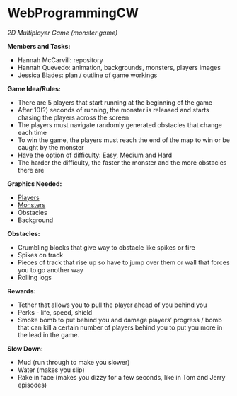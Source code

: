 # WebProgrammingCW
*2D Multiplayer Game (monster game)*

**Members and Tasks:**
- Hannah McCarvill: repository
- Hannah Quevedo: animation, backgrounds, monsters, players images
- Jessica Blades: plan / outline of game workings

**Game Idea/Rules:**
- There are 5 players that start running at the beginning of the game 
- After 10(?) seconds of running, the monster is released and starts chasing the players across the screen
- The players must navigate randomly generated obstacles that change each time
- To win the game, the players must reach the end of the map to win or be caught by the monster
- Have the option of difficulty: Easy, Medium and Hard 
- The harder the difficulty, the faster the monster and the more obstacles there are
	
**Graphics Needed:**
- [Players](https://craftpix.net/freebies/free-citizen-artist-astrologer-4-direction-npc-character-pack/)
- [Monsters](https://craftpix.net/freebies/free-golems-chibi-2d-game-sprites/)
- Obstacles
- Background
	



**Obstacles:**
- Crumbling blocks that give way to obstacle like spikes or fire
- Spikes on track 
- Pieces of track that rise up so have to jump over them or wall that forces you to go another way
- Rolling logs

**Rewards:**
- Tether that allows you to pull the player ahead of you behind you
- Perks - life, speed, shield
- Smoke bomb to put behind you and damage players’ progress / bomb that can kill a certain number of players behind you to put you more in the lead in the game.

**Slow Down:**
- Mud (run through to make you slower) 
- Water (makes you slip)
- Rake in face (makes you dizzy for a few seconds, like in Tom and Jerry episodes)